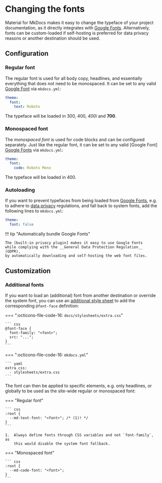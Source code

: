# Changing the fonts

Material for MkDocs makes it easy to change the typeface of your project
documentation, as it directly integrates with [Google Fonts]. Alternatively,
fonts can be custom-loaded if self-hosting is preferred for data privacy reasons
or another destination should be used.

  [Google Fonts]: https://fonts.google.com

## Configuration

### Regular font

<!-- md:version 0.1.2 -->
<!-- md:default [`Roboto`][Roboto] -->

The regular font is used for all body copy, headlines, and essentially
everything that does not need to be monospaced. It can be set to any
valid [Google Font][Google Fonts] via `mkdocs.yml`:

``` yaml
theme:
  font:
    text: Roboto
```

The typeface will be loaded in 300, 400, _400i_ and __700__.

  [Roboto]: https://fonts.google.com/specimen/Roboto

### Monospaced font

<!-- md:version 0.1.2 -->
<!-- md:default [`Roboto Mono`][Roboto Mono] -->

The _monospaced font_ is used for code blocks and can be configured separately.
Just like the regular font, it can be set to any valid [Google Font]
[Google Fonts] via `mkdocs.yml`:

``` yaml
theme:
  font:
    code: Roboto Mono
```

The typeface will be loaded in 400.

  [Roboto Mono]: https://fonts.google.com/specimen/Roboto+Mono

### Autoloading

<!-- md:version 1.0.0 -->
<!-- md:default none -->

If you want to prevent typefaces from being loaded from [Google Fonts], e.g.
to adhere to [data privacy] regulations, and fall back to system fonts, add the
following lines to `mkdocs.yml`:

``` yaml
theme:
  font: false
```

!!! tip "Automatically bundle Google Fonts"

    The [built-in privacy plugin] makes it easy to use Google Fonts
    while complying with the __General Data Protection Regulation__ (GDPR),
    by automatically downloading and self-hosting the web font files.

  [data privacy]: https://developers.google.com/fonts/faq#what_does_using_the_google_fonts_api_mean_for_the_privacy_of_my_users
  [built-in privacy plugin]:../plugins/privacy.md

## Customization

### Additional fonts

If you want to load an (additional) font from another destination or override
the system font, you can use an [additional style sheet] to add the
corresponding `@font-face` definition:

=== ":octicons-file-code-16: `docs/stylesheets/extra.css`"

    ``` css
    @font-face {
      font-family: "<font>";
      src: "...";
    }
    ```

=== ":octicons-file-code-16: `mkdocs.yml`"

    ``` yaml
    extra_css:
      - stylesheets/extra.css
    ```

The font can then be applied to specific elements, e.g. only headlines, or
globally to be used as the site-wide regular or monospaced font:

=== "Regular font"

    ``` css
    :root {
      --md-text-font: "<font>"; /* (1)! */
    }
    ```

    1.  Always define fonts through CSS variables and not `font-family`, as
        this would disable the system font fallback.

=== "Monospaced font"

    ``` css
    :root {
      --md-code-font: "<font>";
    }
    ```

  [additional style sheet]: ../customization.md#additional-css
